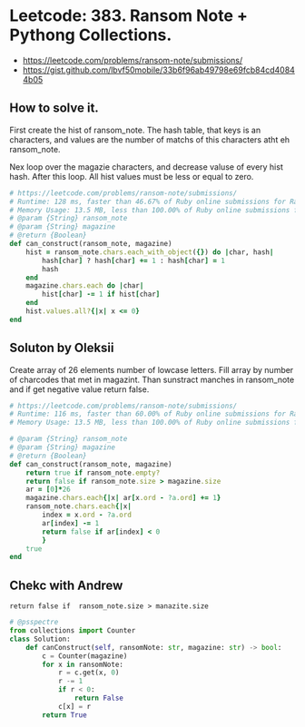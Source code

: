# Leetcode: 383. Ransom Note + Pythong Collections.

- https://leetcode.com/problems/ransom-note/submissions/
- https://gist.github.com/lbvf50mobile/33b6f96ab49798e69fcb84cd40844b05

## How to solve it.

First create the hist of ransom_note. The hash table, that keys is an characters, and values are the number of matchs of this characters atht eh ransom_note.


Nex loop over the magazie characters, and decrease valuse of every hist hash. After this loop. All hist values must be less or equal to zero.

```Ruby
# https://leetcode.com/problems/ransom-note/submissions/
# Runtime: 128 ms, faster than 46.67% of Ruby online submissions for Ransom Note.
# Memory Usage: 13.5 MB, less than 100.00% of Ruby online submissions for Ransom Note.
# @param {String} ransom_note
# @param {String} magazine
# @return {Boolean}
def can_construct(ransom_note, magazine)
    hist = ransom_note.chars.each_with_object({}) do |char, hash|
        hash[char] ? hash[char] += 1 : hash[char] = 1
        hash
    end
    magazine.chars.each do |char|
        hist[char] -= 1 if hist[char]
    end
    hist.values.all?{|x| x <= 0}
end
```

## Soluton by Oleksii

Create array of 26 elements number of lowcase letters. Fill array by number of charcodes that met in magazint. Than sunstract manches in ransom_note and if get negative value return false.

```Ruby
# https://leetcode.com/problems/ransom-note/submissions/
# Runtime: 116 ms, faster than 60.00% of Ruby online submissions for Ransom Note.
# Memory Usage: 13.5 MB, less than 100.00% of Ruby online submissions for Ransom Note.

# @param {String} ransom_note
# @param {String} magazine
# @return {Boolean}
def can_construct(ransom_note, magazine)
    return true if ransom_note.empty?
    return false if ransom_note.size > magazine.size
    ar = [0]*26
    magazine.chars.each{|x| ar[x.ord - ?a.ord] += 1}
    ransom_note.chars.each{|x|
        index = x.ord - ?a.ord
        ar[index] -= 1
        return false if ar[index] < 0
        }
    true
end
```

## Chekc with Andrew

`return false if  ransom_note.size > manazite.size`

```Python
# @psspectre
from collections import Counter
class Solution:
    def canConstruct(self, ransomNote: str, magazine: str) -> bool:
        c = Counter(magazine)
        for x in ransomNote:
            r = c.get(x, 0)
            r -= 1
            if r < 0:
                return False
            c[x] = r
        return True
```